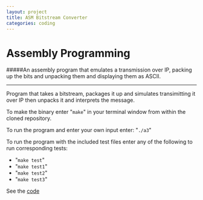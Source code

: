 ```yaml
---
layout: project
title: ASM Bitstream Converter
categories: coding
---
```


Assembly Programming
===
 
#####An assembly program that emulates a transmission over IP, packing up the bits and unpacking them and displaying them as ASCII.

****
 
 Program that takes a bitstream, packages it up and simulates transimitting it over IP then unpacks it and interprets the message.
  
  To make the binary enter "```make```" in your terminal window from within the cloned repository.

  To run the program and enter your own input enter: "```./a3```"

To run the program with the included test files enter any of the following to run corresponding tests:

- "```make test```"
- "```make test1```"
- "```make test2```"
- "```make test3```"


See the [code](https://github.com/mgingras/ASM-sendAndRecieveSimulation) 

